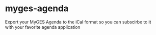 # myges-agenda
Export your MyGES Agenda to the iCal format so you can subscirbe to it with your favorite agenda application
